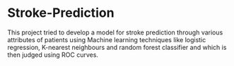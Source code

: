 # Stroke-Prediction
This project tried to develop a model for stroke prediction through various attributes of patients using Machine learning techniques like logistic regression, K-nearest neighbours and random forest classifier and which is then judged using ROC curves.
